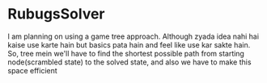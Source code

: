 # RubugsSolver
I am planning on using a game tree approach. Although zyada idea nahi hai kaise use karte hain but basics pata hain and feel like use kar sakte hain.
So, tree mein we'll have to find the shortest possible path from starting node(scrambled state) to the solved state, and also we have to make this space efficient
